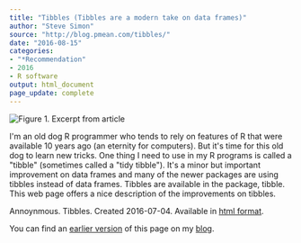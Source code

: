 ```yaml
---
title: "Tibbles (Tibbles are a modern take on data frames)"
author: "Steve Simon"
source: "http://blog.pmean.com/tibbles/"
date: "2016-08-15"
categories:
- "*Recommendation"
- 2016
- R software
output: html_document
page_update: complete
---
```


![Figure 1. Excerpt from article](http://www.pmean.com/new-images/16/tibbles01.png)

<div class="notes">

I'm an old dog R programmer who tends to rely on features of R that were available 10 years ago (an eternity for computers). But it's time for this old dog to learn new tricks. One thing I need to use in my R programs is called a "tibble" (sometimes called a "tidy tibble"). It's a minor but important improvement on data frames and many of the newer packages are using tibbles instead of data frames. Tibbles are available in the package, tibble. This web page offers a nice description of the improvements on tibbles.

Annoynmous. Tibbles. Created 2016-07-04. Available in [html format][tibb1].

You can find an [earlier version][sim1] of this page on my [blog][sim2].

[sim1]: http://blog.pmean.com/tibbles/
[sim2]: http://blog.pmean.com

[tibb1]: https://cran.r-project.org/web/packages/tibble/vignettes/tibble.html

</div>


